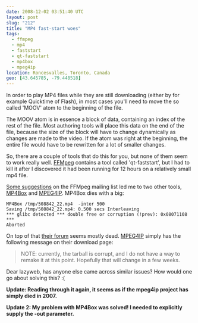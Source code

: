 ```yaml
---
date: 2008-12-02 03:51:40 UTC
layout: post
slug: "212"
title: "MP4 fast-start woes"
tags:
  - ffmpeg
  - mp4
  - faststart
  - qt-faststart
  - mp4box
  - mpeg4ip
location: Roncesvalles, Toronto, Canada
geo: [43.645785, -79.448518]
---
```

<p>In order to play MP4 files while they are still downloading (either by for example Quicktime of Flash), in most cases you'll need to move the so called 'MOOV' atom to the beginning of the file.</p>

<p>The MOOV atom is in essence a block of data, containing an index of the rest of the file. Most authoring tools will place this data on the end of the file, because the size of the block will have to change dynamically as changes are made to the video. If the atom was right at the beginning, the entire file would have to be rewritten for a lot of smaller changes.</p>

<p>So, there are a couple of tools that do this for you, but none of them seem to work really well. <a href="http://ffmpeg.mplayerhq.hu/">FFMpeg</a> contains a tool called 'qt-faststart', but I had to kill it after I discovered it had been running for 12 hours on a relatively small mp4 file.</p>

<p><a href="http://lists.mplayerhq.hu/pipermail/ffmpeg-user/2008-December/018103.html">Some suggestions</a> on the FFMpeg mailing list led me to two other tools, <a href="http://gpac.sourceforge.net/index.php">MP4Box</a> and <a href="http://mpeg4ip.sourceforge.net/docs/">MPEG4IP</a>. MP4Box dies with a big:</p>

```
MP4Box /tmp/508842_22.mp4  -inter 500
Saving /tmp/508842_22.mp4: 0.500 secs Interleaving
*** glibc detected *** double free or corruption (!prev): 0x08071108 ***
Aborted
```

<p>On top of that <a href="https://sourceforge.net/forum/forum.php?forum_id=287547">their forum</a> seems mostly dead. <a href="http://mpeg4ip.sourceforge.net/docs/">MPEG4IP</a> simply has the following message on their download page:</p>

<blockquote>NOTE: currently, the tarball is corrupt, and I do not have a way to remake it at this point. Hopefully that will change in a few weeks.</blockquote>

<p>Dear lazyweb, has anyone else came across similar issues? How would one go about solving this? :(</p>

<p><b>Update: Reading through it again, it seems as if the mpeg4ip project has simply died in 2007.</b></p>

<p><b>Update 2: My problem with MP4Box was solved! I needed to explicitly supply the -out parameter.</b></p>

